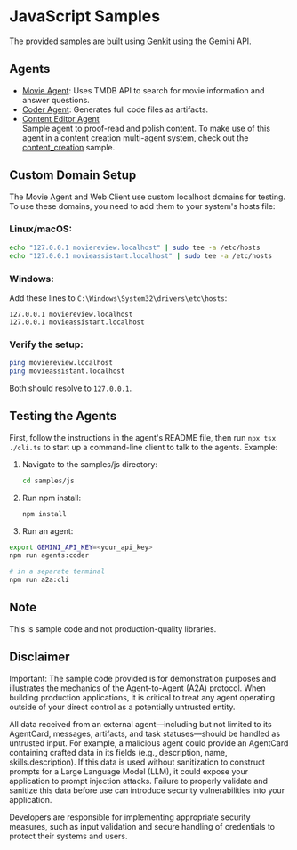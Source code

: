 # JavaScript Samples

The provided samples are built using [Genkit](https://genkit.dev/) using the Gemini API.

## Agents

- [Movie Agent](src/agents/movie-agent/README.md): Uses TMDB API to search for movie information and answer questions.
- [Coder Agent](src/agents/coder/README.md): Generates full code files as artifacts.
- [Content Editor Agent](src/agents/content-editor/README.md)  
    Sample agent to proof-read and polish content. To make use of this agent in a content creation multi-agent system, check out the [content_creation](../python/hosts/content_creation/README.md) sample.

## Custom Domain Setup

The Movie Agent and Web Client use custom localhost domains for testing. To use these domains, you need to add them to your system's hosts file:

### Linux/macOS:
```bash
echo "127.0.0.1 moviereview.localhost" | sudo tee -a /etc/hosts
echo "127.0.0.1 movieassistant.localhost" | sudo tee -a /etc/hosts
```

### Windows:
Add these lines to `C:\Windows\System32\drivers\etc\hosts`:
```
127.0.0.1 moviereview.localhost
127.0.0.1 movieassistant.localhost
```

### Verify the setup:
```bash
ping moviereview.localhost
ping movieassistant.localhost
```

Both should resolve to `127.0.0.1`.

## Testing the Agents

First, follow the instructions in the agent's README file, then run `npx tsx ./cli.ts` to start up a command-line client to talk to the agents. Example:

1. Navigate to the samples/js directory:
    ```bash
    cd samples/js
    ```
2. Run npm install:
    ```bash
    npm install
    ```
3. Run an agent:
```bash
export GEMINI_API_KEY=<your_api_key>
npm run agents:coder

# in a separate terminal
npm run a2a:cli
```

## Note

This is sample code and not production-quality libraries.

## Disclaimer
Important: The sample code provided is for demonstration purposes and illustrates the
mechanics of the Agent-to-Agent (A2A) protocol. When building production applications,
it is critical to treat any agent operating outside of your direct control as a
potentially untrusted entity.

All data received from an external agent—including but not limited to its AgentCard,
messages, artifacts, and task statuses—should be handled as untrusted input. For
example, a malicious agent could provide an AgentCard containing crafted data in its
fields (e.g., description, name, skills.description). If this data is used without
sanitization to construct prompts for a Large Language Model (LLM), it could expose
your application to prompt injection attacks.  Failure to properly validate and
sanitize this data before use can introduce security vulnerabilities into your
application.

Developers are responsible for implementing appropriate security measures, such as
input validation and secure handling of credentials to protect their systems and users.
